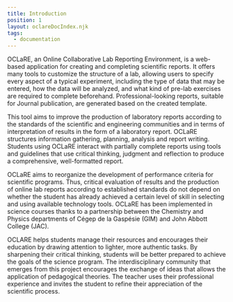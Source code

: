 ```yaml
---
title: Introduction
position: 1
layout: oclareDocIndex.njk
tags:
  - documentation
---
```

OCLaRE, an Online Collaborative Lab Reporting Environment, is a web-based application for creating and completing scientific reports. It offers many tools to customize the structure of a lab, allowing users to specify every aspect of a typical experiment, including the type of data that may be entered, how the data will be analyzed, and what kind of pre-lab exercises are required to complete beforehand. Professional-looking reports, suitable for Journal publication, are generated based on the created template.

This tool aims to improve the production of laboratory reports according to the standards of the scientific and engineering communities and in terms of interpretation of results in the form of a laboratory report. OCLaRE structures information gathering, planning, analysis and report writing. Students using OCLaRE interact with partially complete reports using tools and guidelines that use critical thinking, judgment and reflection to produce a comprehensive, well-formatted report. 

OCLaRE aims to reorganize the development of performance criteria for scientific programs. Thus, critical evaluation of results and the production of online lab reports according to established standards do not depend on whether the student has already achieved a certain level of skill in selecting and using available technology tools. OCLaRE has been implemented in science courses thanks to a partnership between the Chemistry and Physics departments of Cégep de la Gaspésie (GIM) and John Abbott College (JAC).

OCLARE helps students manage their resources and encourages their education by drawing attention to lighter, more authentic tasks. By sharpening their critical thinking, students will be better prepared to achieve the goals of the science program. The interdisciplinary community that emerges from this project encourages the exchange of ideas that allows the application of pedagogical theories. The teacher uses their professional experience and invites the student to refine their appreciation of the scientific process.